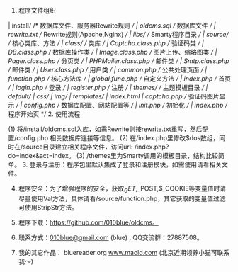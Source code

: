 1. 程序文件组织

| install/                    /* 数据库文件、服务器Rewrite规则 */
  | oldcms.sql                /* 数据库文件 */
  | rewrite.txt               /* Rewrite规则(Apache,Nginx) */
| libs/                       /* Smarty程序目录 */
| source/                     /* 核心类库、方法 */
  | class/                    /* 类库 */
    | Captcha.class.php       /* 验证码类 */
    | DB.class.php            /* 数据库操作类 */
    | Image.class.php         /* 图片上传、缩略图类 */
    | Pager.class.php         /* 分页类 */
    | PHPMailer.class.php     /* 邮件类 */
    | Smtp.class.php          /* 邮件类 */
    | User.class.php          /* 用户类 */
  | common.php                /* 公共处理页面 */
  | function.php              /* 核心方法库 */
  | global.func.php           /* 自定义方法 */
  | index.php                 /* 首页 */
  | login.php                 /* 登录 */
  | register.php              /* 注册 */
| themes/                     /* 主题模板目录 */
  | default/
    | css/
    | img/
    | templates/
      | index.html
| captcha.php                 /* 验证码图片显示 */
| config.php                  /* 数据库配置、网站配置等 */
| init.php                    /* 初始化 */
| index.php                   /* 程序开始页 */
2. 使用流程

(1) 将/install/oldcms.sql入库，如需Rewrite则按rewrite.txt重写，然后配置/config.php
    相关数据库连接等信息。
(2) 在/index.php里修改$dos数组，同时在/source目录建立相关程序文件，访问url: 
    /index.php?do=index&act=index。
(3) /themes里为Smarty调用的模板目录，结构比较简单。
3. 登录与注册：程序包里默认集成了登录和注册模块，如需使用请看相关文件。

4. 程序安全：为了增强程序的安全，获取$_GET,$_POST,$_COOKIE等变量值时请尽量使用Val方法，具体请看/source/function.php，其它获取的变量值过滤可使用StripStr方法。

5. 程序下载：https://github.com/010blue/oldcms。

6. 联系方式：010blue@gmail.com (blue) , QQ交流群：27887508。

7. 我的其它作品： bluereader.org www.maold.com (北京近期领养小猫可联系我～)